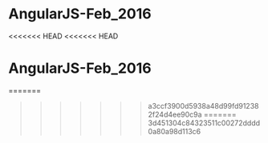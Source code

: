 # AngularJS-Feb_2016
<<<<<<< HEAD
<<<<<<< HEAD
# AngularJS-Feb_2016
=======
>>>>>>> a3ccf3900d5938a48d99fd912382f24d4ee90c9a
=======
>>>>>>> 3d451304c84323511c00272dddd0a80a98d113c6
